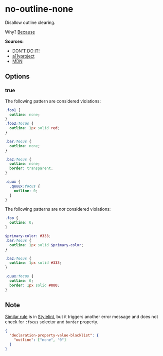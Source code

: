 # no-outline-none

Disallow outline clearing.

Why? [Because](https://www.w3.org/TR/2008/REC-WCAG20-20081211/#navigation-mechanisms-focus-visible)

**Sources:**

- [DON'T DO IT!](http://www.outlinenone.com/)
- [a11yproject](https://a11yproject.com/posts/never-remove-css-outlines/)
- [MDN](https://developer.mozilla.org/en-US/docs/Web/CSS/outline)

## Options

### true

The following pattern are considered violations:

```css
.foo1 {
  outline: none;
}
.foo2:focus {
  outline: 1px solid red;
}
```

```css
.bar:focus {
  outline: none;
}
```

```css
.baz:focus {
  outline: none;
  border: transparent;
}
```

```scss
.quux {
  .quuux:focus {
    outline: 0;
  }
}
```

The following patterns are _not_ considered violations:

```css
.foo {
  outline: 0;
}
```

```scss
$primary-color: #333;
.bar:focus {
  outline: 1px solid $primary-color;
}
```

```css
.baz:focus {
  outline: 1px solid #333;
}
```

```css
.quux:focus {
  outline: 0;
  border: 1px solid #000;
}
```

## Note

[Similar rule](https://github.com/stylelint/stylelint/blob/master/lib/rules/declaration-property-value-blacklist/README.md) is in [Stylelint](https://github.com/stylelint/stylelint), but it triggers another error message and does not check for `:focus` selector and `border` property.

```json
{
  "declaration-property-value-blacklist": {
    "outline": ["none", "0"]
  }
}
```
